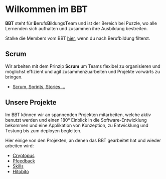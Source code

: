 # Wilkommen im BBT

**BBT** steht für **B**erufs**B**ildungs**T**eam und ist der Bereich bei Puzzle, wo alle Lernenden sich aufhalten und zusammen ihre Ausbildung bestreiten.

Stalke die Members vom BBT [hier](https://www.puzzle.ch/de/team), wenn du nach Berufbildung filterst.

## Scrum
Wir arbeiten mit dem Prinzip **Scrum** um Teams flexibel zu organisieren und möglichst effizient und agil zusammenzuarbeiten und Projekte vorwärts zu bringen.
* [Scrum, Sprints, Stories ...](scrum/index.md)

## Unsere Projekte
Im BBT können wir an spannenden Projekten mitarbeiten, welche aktiv benutzt werden und einen 180° Einblick in die Software-Entwicklung bekommen und eine Applikation von Konzeption, zu Entwicklung und Testung bis zum deployen begleiten.

Hier einige von den Projekten, an denen das BBT gearbeitet hat und wieder arbeiten wird:
* [Cryptopus](https://github.com/puzzle/cryptopus)
* [Pfeedback](https://gitlab.puzzle.ch/rhertle/pfeedback)
* [Skills](https://github.com/puzzle/skills)
* [Hitobito](https://github.com/hitobito)
